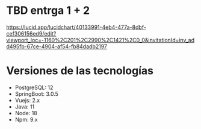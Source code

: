 # TBD entrga 1 + 2
https://lucid.app/lucidchart/40133991-4eb4-477a-8dbf-cef306156ed9/edit?viewport_loc=-1160%2C201%2C2990%2C1421%2C0_0&invitationId=inv_add495fb-67ce-4904-af54-fb84dadb2197

# Versiones de las tecnologías
- PostgreSQL: 12
- SpringBoot: 3.0.5
- Vuejs: 2.x
- Java: 11
- Node: 18
- Npm: 9.x
